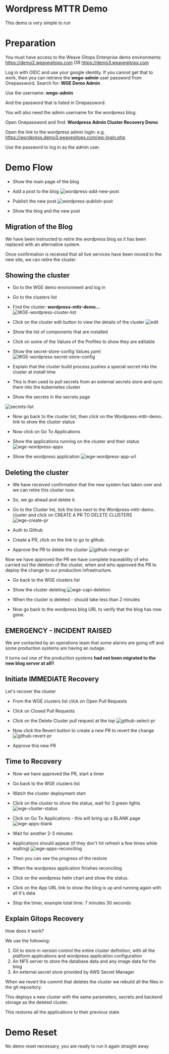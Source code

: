 # Wordpress MTTR Demo

This demo is very simple to run

# Preparation

You must have access to the Weave Gitops Enterprise demo environments:
https://demo2.weavegitops.com
OR
https://demo3.weavegitops.com

Log in with OIDC and use your google identity.
If you cannot get that to work, then you can retrieve the **wego-admin** user password from Onepassword.
Search for: **WGE Demo Admin**

Use the username: **wego-admin**

And the password that is listed in Onepassword.

You will also need the admin username for the wordpress blog:

Open Onepassword and find:
**Wordpress Admin Cluster Recovery Demo**

Open the link to the wordpress admin login:
e.g.
https://wordpress.demo3.weavegitops.com/wp-login.php

Use the password to log in as the admin user.

# Demo Flow

* Show the main page of the blog

* Add a post to the blog
![wordpress-add-new-post](https://user-images.githubusercontent.com/1316183/228937272-abd16e0b-f8d3-4d49-b7b7-9b262599fb55.png)

* Publish the new post
![wordpress-publish-post](https://user-images.githubusercontent.com/1316183/228937251-1f40fca1-419b-4f64-a6c8-70c235d4e7a3.png)

* Show the blog and the new post

## Migration of the Blog

We have been instructed to retire the wordpress blog as it has been replaced with an alternative system.

Once confirmation is received that all live services have been moved to the new site, we can retire the cluster.

## Showing the cluster

* Go to the WGE demo environment and log in
* Go to the clusters list

* Find the cluster: **wordpress-mttr-demo...**
![WGE-wordpress-cluster-list](https://user-images.githubusercontent.com/1316183/228941659-69c7abb1-6230-4e87-b32b-a14bfcbd5ef4.png)

* Click on the cluster edit button to view the details of the cluster
![edit](https://user-images.githubusercontent.com/1316183/228941913-3cb597b0-8dad-4e6f-b9f7-b6ec871d80dc.png)

* Show the list of components that are installed

* Click on some of the Values of the Profiles to show they are editable
* Show the secret-store-config Values.yaml
![WGE-wordpress-secret-store-config](https://user-images.githubusercontent.com/1316183/228942217-f6669359-2a0b-4e93-9cb4-74cbf4ac847b.png)

* Explain that the cluster build process pushes a special secret into the cluster at install time 
* This is then used to pull secrets from an external secrets store and sync them into the kubernetes cluster
* Show the secrets in the secrets page

![secrets-list](https://user-images.githubusercontent.com/1316183/228942657-b5281cf1-0521-4b9d-9453-c988f508e8c9.png)


* Now go back to the cluster list, then click on the Wordpress-mttr-demo.. link to show the cluster status

* Now click on Go To Applications
* Show the applications running on the cluster and their status
![wge-wordpress-apps](https://user-images.githubusercontent.com/1316183/228943184-63558f92-4a9d-46a4-a104-8e532400541f.png)

* Show the wordpress application
![wge-wordpress-app-url](https://user-images.githubusercontent.com/1316183/228955645-d2e6fc81-f815-4d1d-b397-b6944e24de15.png)


## Deleting the cluster

* We have received confirmation that the new system has taken over and we can retire this cluster now.
* So, we go ahead and delete it.
* Go to the Cluster list, tick the box next to the Wordpress-mttr-demo.. cluster and click on CREATE A PR TO DELETE CLUSTERS
![wge-create-pr](https://user-images.githubusercontent.com/1316183/228955888-d99bd04c-94b0-403a-9be9-c4a7786ea50b.png)

* Auth to Github
* Create a PR, click on the link to go to github.
* Approve the PR to delete the cluster
![github-merge-pr](https://user-images.githubusercontent.com/1316183/228956163-39d8c66c-7e24-4964-b41b-0ce8b0f5293e.png)

Now we have approved the PR we have complete traceability of who carried out the deletion of the cluster, when and who approved the PR to deploy the change to our production infrastructure.

* Go back to the WGE clusters list
* Show the cluster deleting
![wge-capi-deletion](https://user-images.githubusercontent.com/1316183/228956383-13dfa104-2e76-45b9-8499-7bee519aafdf.png)

* When the cluster is deleted - should take less than 2 minutes
* Now go back to the wordpress blog URL to verify that the blog has now gone.

## EMERGENCY - INCIDENT RAISED

We are contacted by an operations team that some alarms are going off and some production systems are having an outage.

It turns out one of the production systems **had not been migrated to the new blog server at all!!**

## Initiate IMMEDIATE Recovery

Let's recover the cluster

* From the WGE clusters list click on Open Pull Requests

* Click on Closed Pull Requests
* Click on the Delete Cluster pull request at the top
![github-select-pr](https://user-images.githubusercontent.com/1316183/228956716-55756781-0b16-45f2-8b16-8ce323e3de57.png)

* Now click the Revert button to create a new PR to revert the change
![github-revert-pr](https://user-images.githubusercontent.com/1316183/228956748-7dbc4472-1419-4b99-ab35-edcf813309f5.png)

* Approve this new PR

## Time to Recovery

* Now we have approved the PR, start a timer
* Go back to the WGE clusters list
* Watch the cluster deployment start
* Click on the cluster to show the status, wait for 3 green lights
![wge-cluster-status](https://user-images.githubusercontent.com/1316183/228963938-3c50b065-74e6-464d-bad9-886a37313a9b.png)


* Click on Go To Applications - this will bring up a BLANK page
![wge-apps-blank](https://user-images.githubusercontent.com/1316183/228964057-cf13f102-084a-45a7-a733-6118b769e3f4.png)


* Wait for another 2-3 minutes
* Applications should appear (if they don't hit refresh a few times while waiting)
![wge-apps-reconciling](https://user-images.githubusercontent.com/1316183/228964379-4acab547-c53a-4007-81cf-63809a02bad5.png)


* Then you can see the progress of the restore
* When the wordpress application finishes reconciling
* Click on the wordpress helm chart and show the status.
* Click on the App URL link to show the blog is up and running again with all it's data


* Stop the timer, example total time: 7 minutes 30 seconds

## Explain Gitops Recovery

How does it work?

We use the following:
1. Git to store in version control the entire cluster definition, with all the platform applications and wordpress application configuration
2. An NFS server to store the database data and any image data for the blog
3. An external secret store provided by AWS Secret Manager

When we revert the commit that deletes the cluster we rebuild all the files in the git repository.

This deploys a new cluster with the same parameters, secrets and backend storage as the deleted cluster.

This restores all the applications to their previous state.

# Demo Reset

No demo reset necessary, you are ready to run it again straight away
